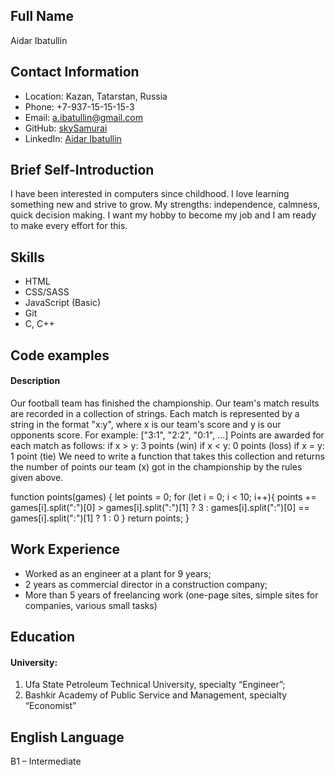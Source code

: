 ## Full Name
Aidar Ibatullin      															

## Contact Information
- Location: Kazan, Tatarstan, Russia
- Phone: +7-937-15-15-15-3
- Email: a.ibatullin@gmail.com
- GitHub: [skySamurai](https://github.com/skysamurai)
- LinkedIn: [Aidar Ibatullin](https://www.linkedin.com/in/aidar-ibatullin-1b81611a6/)

## Brief Self-Introduction
I have been interested in computers since childhood. I love learning something new and strive to grow. My strengths: independence, calmness, quick decision making. I want my hobby to become my job and I am ready to make every effort for this.

## Skills
- HTML
- CSS/SASS
- JavaScript (Basic)
- Git
- С, С++

## Code examples
#### Description
Our football team has finished the championship.
Our team's match results are recorded in a collection of strings. Each match is represented by a string in the format "x:y", where x is our team's score and y is our opponents score.
For example: ["3:1", "2:2", "0:1", ...]
Points are awarded for each match as follows:
if x > y: 3 points (win)
if x < y: 0 points (loss)
if x = y: 1 point (tie)
We need to write a function that takes this collection and returns the number of points our team (x) got in the championship by the rules given above.


function points(games) {
  let points = 0;
  for (let i = 0; i < 10; i++){
    points += games[i].split("\:")[0] > games[i].split("\:")[1] ? 3 :
    games[i].split("\:")[0] == games[i].split("\:")[1] ? 1 : 0
  }
  return points;
}

## Work Experience
- Worked as an engineer at a plant for 9 years;
- 2 years as commercial director in a construction company;
- More than 5 years of freelancing work (one-page sites, simple sites for companies, various small tasks)

## Education
#### University: 
1. Ufa State Petroleum Technical University, specialty “Engineer”;
2. Bashkir Academy of Public Service and Management, specialty “Economist”

## English Language 
B1 – Intermediate